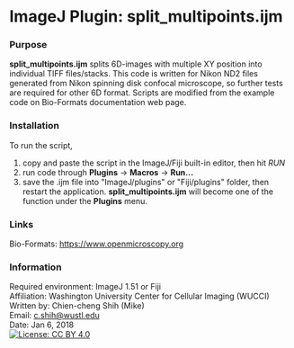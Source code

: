 # ImageJ Plugin: split_multipoints.ijm

### Purpose
**split_multipoints.ijm** splits 6D-images with multiple XY position into individual TIFF files/stacks. This code is written for Nikon ND2 files generated from Nikon spinning disk confocal microscope, so further tests are required for other 6D format. Scripts are modified from the example code on Bio-Formats documentation web page.

### Installation
To run the script,
1. copy and paste the script in the ImageJ/Fiji built-in editor, then hit *RUN*
2. run code through **Plugins** -> **Macros** -> **Run...**
3. save the .ijm file into "ImageJ/plugins" or "Fiji/plugins" folder, then restart the application. **split_multipoints.ijm** will become one of the function under the **Plugins** menu.

### Links
Bio-Formats: https://www.openmicroscopy.org 

### Information
Required environment: ImageJ 1.51 or Fiji  
Affiliation: Washington University Center for Cellular Imaging (WUCCI)  
Written by: Chien-cheng Shih (Mike)  
Email: c.shih@wustl.edu  
Date: Jan 6, 2018  
[![License: CC BY 4.0](https://img.shields.io/badge/License-CC%20BY%204.0-lightgrey.svg)](https://creativecommons.org/licenses/by/4.0/)




